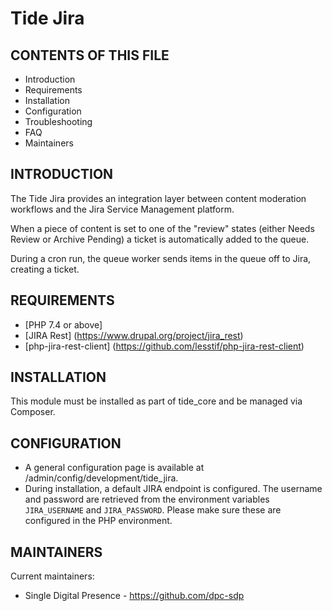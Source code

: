 # Tide Jira

CONTENTS OF THIS FILE
---------------------

* Introduction
* Requirements
* Installation
* Configuration
* Troubleshooting
* FAQ
* Maintainers

INTRODUCTION
------------
The Tide Jira provides an integration layer between content moderation workflows and the Jira Service Management platform.

When a piece of content is set to one of the "review" states (either Needs Review or Archive Pending) a ticket is automatically added to the queue.

During a cron run, the queue worker sends items in the queue off to Jira, creating a ticket.


REQUIREMENTS
------------
* [PHP 7.4 or above]
* [JIRA Rest] (https://www.drupal.org/project/jira_rest)
* [php-jira-rest-client] (https://github.com/lesstif/php-jira-rest-client)


INSTALLATION
------------
This module must be installed as part of tide_core and be managed via Composer.


CONFIGURATION
------------
* A general configuration page is available at /admin/config/development/tide_jira.
* During installation, a default JIRA endpoint is configured. The username and password are retrieved from the environment variables `JIRA_USERNAME` and `JIRA_PASSWORD`. Please make sure these are configured in the PHP environment.


MAINTAINERS
-----------

Current maintainers:
* Single Digital Presence -
  https://github.com/dpc-sdp
